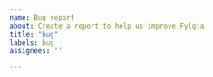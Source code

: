 ```yaml
---
name: Bug report
about: Create a report to help us improve Fylgja
title: "bug"
labels: bug
assignees: ''

---
```


<!--
Before opening a report please:

- [Search for duplicate or closed issues](https://github.com/fylgja/fylgja/issues?utf8=%E2%9C%93&q=is%3Aissue)
- Read the [contributing guidelines](https://github.com/fylgja/fylgja/blob/main/.github/CONTRIBUTING.md)

Bug reports, please include:

- Operating system and version (Windows, macOS, Android, iOS)
- Browser and version (Chrome, Firefox, Safari, Microsoft Edge, Opera, Android Browser)
- A [reduced test case](https://css-tricks.com/reduced-test-cases/) or suggested fix using [CodePen](https://codepen.io/) or [CodeSandbox](https://codesandbox.io/)
-->

